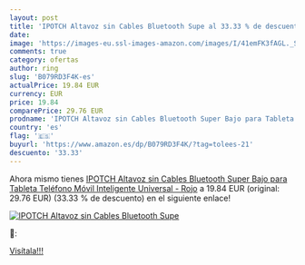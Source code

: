 ```yaml
---
layout: post
title: 'IPOTCH Altavoz sin Cables Bluetooth Supe al 33.33 % de descuento'
date: 
image: 'https://images-eu.ssl-images-amazon.com/images/I/41emFK3fAGL._SL200_.jpg'
comments: true
category: ofertas
author: ring
slug: 'B079RD3F4K-es'
actualPrice: 19.84 EUR
currency: EUR
price: 19.84
comparePrice: 29.76 EUR
prodname: 'IPOTCH Altavoz sin Cables Bluetooth Super Bajo para Tableta Teléfono Móvil Inteligente Universal - Rojo'
country: 'es'
flag: '🇪🇸'
buyurl: 'https://www.amazon.es/dp/B079RD3F4K/?tag=tolees-21'
descuento: '33.33'
---
```


Ahora mismo tienes [IPOTCH Altavoz sin Cables Bluetooth Super Bajo para Tableta Teléfono Móvil Inteligente Universal - Rojo](https://www.amazon.es/dp/B079RD3F4K/?tag=tolees-21) a 19.84 EUR (original: 29.76 EUR) (33.33 %  de descuento) en el siguiente enlace!

[![IPOTCH Altavoz sin Cables Bluetooth Supe](https://images-eu.ssl-images-amazon.com/images/I/41emFK3fAGL._SL200_.jpg)](https://www.amazon.es/dp/B079RD3F4K/?tag=tolees-21)

🔎:


[Visítala!!!](https://www.amazon.es/dp/B079RD3F4K/?tag=tolees-21)
